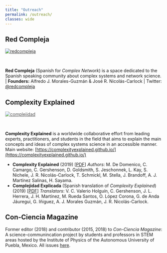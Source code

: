```yaml
---
title: "Outreach"
permalink: /outreach/
classes: wide
---
```


## Red Compleja

<a href="https://twitter.com/redcompleja">
<img src="{{ site.url }}{{ site.baseurl }}/assets/images/redcompleja.png" alt="redcompleja" class="full" style="opacity:0.95;filter:alpha(opacity=95);"></a>

<!--
&nbsp;
**Red Compleja** es un espacio de divulgación en Español sobre la ciencia de sistemas complejos y redes. \| Fundadores: Alfredo J. Morales-Guzmán & José R. Nicolás-Carlock \| Twitter: [@redcompleja](https://twitter.com/redcompleja)
-->

&nbsp;

**Red Compleja** (Spanish for _Complex Network_) is a space dedicated to the Spanish speaking community about complex systems and network science. \| **Founders:** Alfredo J. Morales-Guzmán & José R. Nicolás-Carlock \| Twitter: [@redcompleja](https://twitter.com/redcompleja)

## Complexity Explained

<a href="https://complexityexplained.github.io/">
<img src="{{ site.url }}{{ site.baseurl }}/assets/images/complejidad.png" alt="complejidad" class="full" style="opacity:0.75;filter:alpha(opacity=75);"></a>

&nbsp;

**Complexity Explained** is a worldwide collaborative effort from leading experts, practitioners, and students in the field that aims to explain the main concepts and ideas of complex systems science in an accessible manner. Main website: [https://complexityexplained.github.io/](https://complexityexplained.github.io/)

* **Complexity Explained** (2019) \[[PDF](https://complexityexplained.github.io/ComplexityExplained.pdf)\] _Authors_: M. De Domenico, C. Camargo, C. Gershenson, D. Goldsmith, S. Jeschonnek, L. Kay, S. Nichele, J. R. Nicolás-Carlock, T. Schmickl, M. Stella, J. Brandoff, A. J. Martínez Salinas, H. Sayama.
* **Complejidad Explicada** (Spanish translation of *Complexity Explained*\) (2019) \[[PDF](https://complexityexplained.github.io/ComplexityExplained[Spanish].pdf)\] _Translators_: V. C. Valerio Holguín, C. Gershenson, J. L. Herrera, J. H. Martínez, M. Rueda Santos, O. López Corona, G. de Anda Jáuregui, G. Iñiguez, A. J. Morales Guzmán, J. R. Nicolás-Carlock.

## Con-Ciencia Magazine
Former editor (2018) and contributor (2015, 2018) to _Con-Ciencia Magazine_: A science-communincation project by students and professors in STEM areas hosted by the Institute of Physics of the Autonomous University of Puebla, Mexico. All issues [here](http://www.ifuap.buap.mx/vinculacion/revistaCon-ciencia.php).

<!-- 
[![complejidad]({{ site.url }}{{ site.baseurl }}/assets/images/complejidad.png){: .full}](https://complexityexplained.github.io/) 
-->

<!-- 
<a href="https://complexityexplained.github.io/">
<img src="{{ site.url }}{{ site.baseurl }}/assets/images/complejidad.png" alt="complejidad" class="full" style="opacity:0.75;filter:alpha(opacity=75);"></a>
-->
